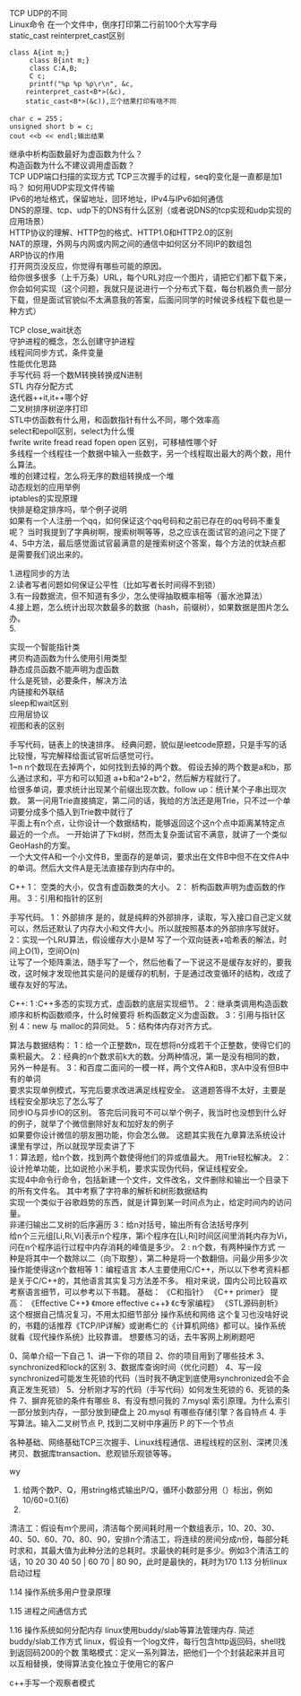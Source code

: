TCP UDP的不同   
Linux命令 在一个文件中，倒序打印第二行前100个大写字母   
static_cast reinterpret_cast区别   
```
class A{int m;}  
     class B{int m;}  
     class C:A,B;  
     C c;  
     printf("%p %p %p\r\n", &c,
    reinterpret_cast<B*>(&c),
    static_cast<B*>(&c)),三个结果打印有啥不同
```
```
char c = 255；
unsigned short b = c;
cout <<b << endl;输出结果
```
继承中析构函数最好为虚函数为什么？   
构造函数为什么不建议调用虚函数？    
TCP UDP端口扫描的实现方式   TCP三次握手的过程，seq的变化是一直都是加1吗？  如何用UDP实现文件传输   
IPv6的地址格式，保留地址，回环地址，IPv4与IPv6如何通信   
DNS的原理、tcp、udp下的DNS有什么区别（或者说DNS的tcp实现和udp实现的应用场景）   
HTTP协议的理解、HTTP包的格式、HTTP1.0和HTTP2.0的区别   
NAT的原理，外网与内网或内网之间的通信中如何区分不同IP的数组包   
ARP协议的作用   
打开网页没反应，你觉得有哪些可能的原因。    
给你很多很多（上千万条）URL，每个URL对应一个图片，请把它们都下载下来，你会如何实现（这个问题，我就只是说进行一个分布式下载，每台机器负责一部分下载，但是面试官貌似不太满意我的答案，后面问同学的时候说多线程下载也是一种方式）   



TCP close_wait状态   
守护进程的概念，怎么创建守护进程   
线程间同步方式，条件变量   
性能优化思路   
手写代码 将一个数M转换转换成N进制    
STL 内存分配方式    
迭代器++it,it++哪个好   
二叉树排序树逆序打印   
STL中仿函数有什么用，和函数指针有什么不同，哪个效率高   
select和epoll区别，select为什么慢   
fwrite write fread read fopen open 区别，可移植性哪个好   
多线程一个线程往一个数据中输入一些数字，另一个线程取出最大的两个数，用什么算法。   
堆的创建过程，怎么将无序的数组转换成一个堆   
动态规划的应用举例   
iptables的实现原理   
快排是稳定排序吗，举个例子说明   
如果有一个人注册一个qq，如何保证这个qq号码和之前已存在的qq号码不重复呢？   当时我提到了字典树啊，搜索树啊等等，总之应该在面试官的追问之下提了4、5中方法，最后感觉面试官最满意的是搜索树这个答案，每个方法的优缺点都是需要我们说出来的。   

1.进程同步的方法   
2.读者写者问题如何保证公平性（比如写者长时间得不到锁）   
3.有一段数据流，但不知道有多少，怎么使得抽取概率相等（蓄水池算法）   
4.接上题，怎么统计出现次数最多的数据（hash，前缀树），如果数据是图片怎么办。   
5.

实现一个智能指针类   
拷贝构造函数为什么使用引用类型   
静态成员函数不能声明为虚函数   
什么是死锁，必要条件，解决方法   
内链接和外联结   
sleep和wait区别   
应用层协议   
视图和表的区别   

手写代码，链表上的快速排序。 经典问题，貌似是leetcode原题，只是手写的话比较慢，写完解释给面试官听后感觉可行。   
1~n n个数现在去掉两个，如何找到去掉的两个数。 假设去掉的两个数是a和b，那么通过求和，平方和可以知道 a+b和a^2+b^2，然后解方程就行了。   
给很多单词，要求统计出现某个前缀出现次数。follow up：统计某个子串出现次数。 第一问用Trie直接搞定，第二问的话，我给的方法还是用Trie，只不过一个单词要分成多个插入到Trie数中就行了   
平面上有n个点，让你设计一个数据结构，能够返回这个这n个点中距离某特定点最近的一个点。 一开始讲了下kd树，然而太复杂面试官不满意，就讲了一个类似GeoHash的方案。   
一个大文件A和一个小文件B，里面存的是单词，要求出在文件B中但不在文件A中的单词。然后大文件A是无法直接存到内存中的。   

C++ 1： 空类的大小，仅含有虚函数类的大小。 2： 析构函数声明为虚函数的作用。 3：引用和指针的区别  

手写代码。 1：外部排序 是的，就是纯粹的外部排序，读取，写入接口自己定义就可以，然后还默认了内存大小和文件大小。所以就按照基本的外部排序写就好。   
2：实现一个LRU算法，假设缓存大小是M 写了一个双向链表+哈希表的解法，时间上O(1)，空间O(n)      
让写了一个矩阵乘法，随手写了一个，然后他看了一下说这不是缓存友好的，要我改，这时候才发现他其实是问的是缓存的机制，于是通过改变循环的结构，改成了缓存友好的写法。

C++: 1 :C++多态的实现方式，虚函数的底层实现细节。 2：继承类调用构造函数顺序和析构函数顺序，什么时候要将 析构函数定义为虚函数。 3：引用与指针区别 4：new 与 malloc的异同处。 5：结构体内存对齐方式。   

算法与数据结构： 1：给一个正整数n，现在想将n分成若干个正整数，使得它们的乘积最大。 2：经典的n个数求前k大的数。分两种情况，第一是没有相同的数，另外一种是有。 3：和百度二面问的一模一样，两个文件A和B，求A中没有但B中有的单词   
要求实现单例模式，写完后要求改进满足线程安全。 这道题答得不太好，主要是线程安全那块忘了怎么写了   
同步IO与异步IO的区别。 答完后问我可不可以举个例子，我当时也没想到什么好的例子，就举了个微信删除好友和加好友的例子   
如果要你设计微信的朋友圈功能，你会怎么做。 这题其实我在九章算法系统设计课里有学过，所以就现学现卖讲了下   
1：算法题，给n个数，找到两个数使得他们的异或值最大。 用Trie轻松解决。 2：设计抢单功能，比如说抢小米手机，要求实现伪代码，保证线程安全。   
实现4中命令行命令，包括新建一个文件，文件改名，文件删除和输出一个目录下的所有文件名。 其中考察了字符串的解析和树形数据结构   
实现一个类似于谷歌趋势的东西，就是计算到某一时间点为止，给定时间内的访问量。   
非递归输出二叉树的后序遍历 3：给n对括号，输出所有合法括号序列   
给n个三元组[Li,Ri,Vi]表示n个程序，第i个程序在[Li,Ri]时间区间里消耗内存为Vi，问在n个程序运行过程中内存消耗的峰值是多少。 2 : n个数，有两种操作方式 一种是将其中一个数除以二（向下取整），第二种是将一个数翻倍。问最少用多少次操作能使得这n个数相等
1：编程语言 本人主要使用C/C++，所以以下参考资料都是关于C/C++的，其他语言其实复习方法差不多。 相对来说，国内公司比较喜欢考察语言细节，可以参考以下书籍。 基础： 《C和指针》 《C++ primer》 提高： 《Effective C++》 《more effective c++》 《c专家编程》 《STL源码剖析》 这个根据自己情况复习，不用太扣细节部分
操作系统和网络 这个复习也没啥好说的，书籍的话推荐《TCP/IP详解》或谢希仁的《计算机网络》都可以。操作系统就看《现代操作系统》比较靠谱。 想要练习的话，去牛客网上刷刷题吧   

0、简单介绍一下自己 
  1、讲一下你的项目 
  2、你的项目用到了哪些技术 
  3、synchronized和lock的区别 
  3、数据库查询时间（优化问题） 
  4、写一段synchronized可能发生死锁的代码（当时我不确定到底使用synchronized会不会真正发生死锁） 
  5、分析刚才写的代码（手写代码）如何发生死锁的 
  6、死锁的条件 
  7、摒弃死锁的条件有哪些 
  8、有没有想问我的 
7.mysql 索引原理。为什么索引一部分放到内存，一部分放到硬盘上
20.mysql 有哪些存储引擎？各自特点
4. 手写算法。输入二叉树节点 P, 找到二叉树中序遍历 P 的下一个节点

各种基础、网络基础TCP三次握手、Linux线程通信、进程线程的区别、深拷贝浅拷贝、数据库transaction、悲观锁乐观锁等等。   

wy
1. 给两个数P、Q，用string格式输出P/Q，循环小数部分用（）标出，例如10/60=0.1(6) 
  2.
  清洁工：假设有m个房间，清洁每个房间耗时用一个数组表示，10、20、30、40、50、60、70、80、90，安排n个清洁工，将连续的房间分成n份，每部分耗时求和，其最大值为此种分法的总耗时。求最快的耗时是多少。例如3个清洁工的话，10
  20 30 40 50 | 60 70 | 80 90，此时是最快的，耗时为170
1.13 分析linux启动过程

1.14 操作系统多用户登录原理

1.15 进程之间通信方式

1.16 操作系统如何分配内存
linux使用buddy/slab等算法管理内存. 简述buddy/slab工作方式
linux，假设有一个log文件，每行包含http返回码，shell找到返回码200的个数
策略模式：定义一系列算法，把他们一个个封装起来并且可以互相替换，使得算法变化独立于使用它的客户

c++手写一个观察者模式